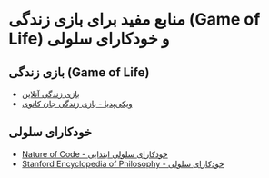 # منابع مفید برای بازی زندگی (Game of Life) و خودکارای سلولی

## بازی زندگی (Game of Life)
- [بازی زندگی آنلاین](https://playgameoflife.com/)
- [ویکی‌پدیا - بازی زندگی جان کانوی](https://en.wikipedia.org/wiki/Conway%27s_Game_of_Life)

## خودکارای سلولی
- [Nature of Code - خودکارای سلولی ابتدایی](https://natureofcode.com/cellular-automata/#elementary-cellular-automata)
- [Stanford Encyclopedia of Philosophy - خودکارای سلولی](https://plato.stanford.edu/entries/cellular-automata/)
